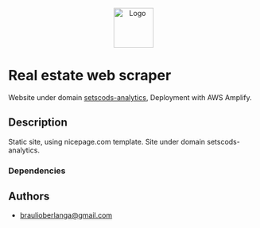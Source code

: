 <!-- PROJECT LOGO -->
<br />
<div align="center">
  <a href="https://www.setscods-analytics.com/images/symbol.png">
    <img src="images/logo.png" alt="Logo" width="80" height="80">
  </a>
</div>

# Real estate web scraper

Website under domain [setscods-analytics](www.setscods-analytics.com), Deployment with AWS Amplify.

## Description

Static site, using nicepage.com template. Site under domain setscods-analytics. 

### Dependencies


## Authors

* braulioberlanga@gmail.com
